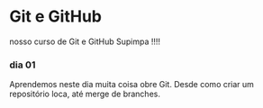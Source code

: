 # Git e GitHub

nosso curso de Git e GitHub Supimpa !!!!

### dia 01

Aprendemos neste dia muita coisa obre Git.
Desde como criar um repositório loca, até merge de branches.
